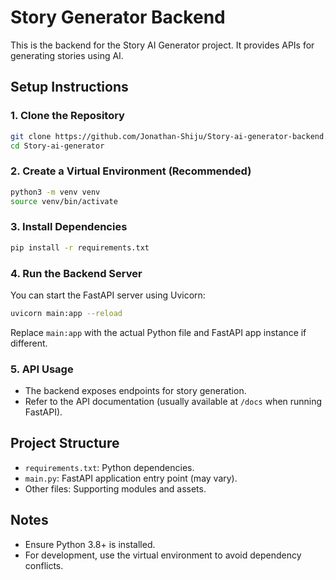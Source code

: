 # Story Generator Backend

This is the backend for the Story AI Generator project. It provides APIs for generating stories using AI.

## Setup Instructions

### 1. Clone the Repository

```bash
git clone https://github.com/Jonathan-Shiju/Story-ai-generator-backend.git
cd Story-ai-generator
```

### 2. Create a Virtual Environment (Recommended)

```bash
python3 -m venv venv
source venv/bin/activate
```

### 3. Install Dependencies

```bash
pip install -r requirements.txt
```

### 4. Run the Backend Server

You can start the FastAPI server using Uvicorn:

```bash
uvicorn main:app --reload
```

Replace `main:app` with the actual Python file and FastAPI app instance if different.

### 5. API Usage

- The backend exposes endpoints for story generation.
- Refer to the API documentation (usually available at `/docs` when running FastAPI).

## Project Structure

- `requirements.txt`: Python dependencies.
- `main.py`: FastAPI application entry point (may vary).
- Other files: Supporting modules and assets.

## Notes

- Ensure Python 3.8+ is installed.
- For development, use the virtual environment to avoid dependency conflicts.


